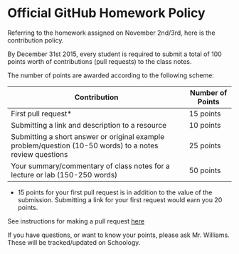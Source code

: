 # Official GitHub Homework Policy

Referring to the homework assigned on November 2nd/3rd, here is the contribution policy. 

By December 31st 2015, every student is required to submit a total of 100 points worth of contributions (pull requests) to the class notes. 

The number of points are awarded according to the following scheme: 

|Contribution|Number of Points|
|------------|----------------|
|First pull request*|15 points|
|Submitting a link and description to a resource|10 points|
|Submitting a short answer or original example problem/question (10-50 words) to a notes review questions|25 points|
|Your summary/commentary of class notes for a lecture or lab (150-250 words)| 50 points

* 15 points for your first pull request is in addition to the value of the submission. Submitting a link for your first request would earn you 20 points. 


See instructions for making a pull request [here](http://screencast-o-matic.com/watch/coXnrZh6aK)

If you have questions, or want to know your points, please ask Mr. Williams. These will be tracked/updated on Schoology.  
